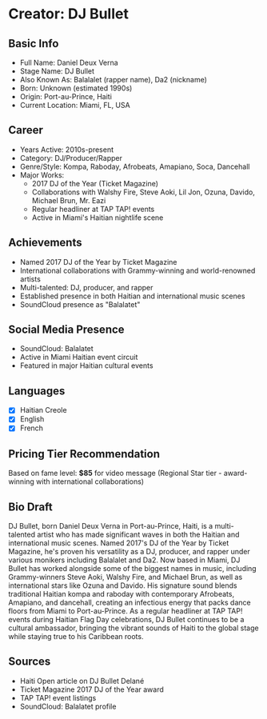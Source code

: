 # Creator: DJ Bullet

## Basic Info
- Full Name: Daniel Deux Verna
- Stage Name: DJ Bullet
- Also Known As: Balalalet (rapper name), Da2 (nickname)
- Born: Unknown (estimated 1990s)
- Origin: Port-au-Prince, Haiti
- Current Location: Miami, FL, USA

## Career
- Years Active: 2010s-present
- Category: DJ/Producer/Rapper
- Genre/Style: Kompa, Raboday, Afrobeats, Amapiano, Soca, Dancehall
- Major Works: 
  - 2017 DJ of the Year (Ticket Magazine)
  - Collaborations with Walshy Fire, Steve Aoki, Lil Jon, Ozuna, Davido, Michael Brun, Mr. Eazi
  - Regular headliner at TAP TAP! events
  - Active in Miami's Haitian nightlife scene

## Achievements
- Named 2017 DJ of the Year by Ticket Magazine
- International collaborations with Grammy-winning and world-renowned artists
- Multi-talented: DJ, producer, and rapper
- Established presence in both Haitian and international music scenes
- SoundCloud presence as "Balalatet"

## Social Media Presence
- SoundCloud: Balalatet
- Active in Miami Haitian event circuit
- Featured in major Haitian cultural events

## Languages
- [x] Haitian Creole
- [x] English  
- [x] French

## Pricing Tier Recommendation
Based on fame level: **$85** for video message (Regional Star tier - award-winning with international collaborations)

## Bio Draft
DJ Bullet, born Daniel Deux Verna in Port-au-Prince, Haiti, is a multi-talented artist who has made significant waves in both the Haitian and international music scenes. Named 2017's DJ of the Year by Ticket Magazine, he's proven his versatility as a DJ, producer, and rapper under various monikers including Balalalet and Da2. Now based in Miami, DJ Bullet has worked alongside some of the biggest names in music, including Grammy-winners Steve Aoki, Walshy Fire, and Michael Brun, as well as international stars like Ozuna and Davido. His signature sound blends traditional Haitian kompa and raboday with contemporary Afrobeats, Amapiano, and dancehall, creating an infectious energy that packs dance floors from Miami to Port-au-Prince. As a regular headliner at TAP TAP! events during Haitian Flag Day celebrations, DJ Bullet continues to be a cultural ambassador, bringing the vibrant sounds of Haiti to the global stage while staying true to his Caribbean roots.

## Sources
- Haiti Open article on DJ Bullet Delané
- Ticket Magazine 2017 DJ of the Year award
- TAP TAP! event listings
- SoundCloud: Balalatet profile